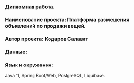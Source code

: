 ### Дипломная работа.

### Наименование проекта: Платформа размещения объявлений по продажи вещей.

### Автор проекта: Кодаров Салават

### Данные: 

### Язык и окружение:
Java 11, Spring Boot/Web, PostgreSQL, Liquibase.